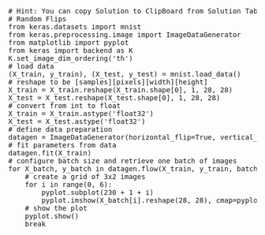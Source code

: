 <pre class="file" data-target="clipboard">
# Hint: You can copy Solution to ClipBoard from Solution Tab
# Random Flips
from keras.datasets import mnist
from keras.preprocessing.image import ImageDataGenerator
from matplotlib import pyplot
from keras import backend as K
K.set_image_dim_ordering('th')
# load data
(X_train, y_train), (X_test, y_test) = mnist.load_data()
# reshape to be [samples][pixels][width][height]
X_train = X_train.reshape(X_train.shape[0], 1, 28, 28)
X_test = X_test.reshape(X_test.shape[0], 1, 28, 28)
# convert from int to float
X_train = X_train.astype('float32')
X_test = X_test.astype('float32')
# define data preparation
datagen = ImageDataGenerator(horizontal_flip=True, vertical_flip=True)
# fit parameters from data
datagen.fit(X_train)
# configure batch size and retrieve one batch of images
for X_batch, y_batch in datagen.flow(X_train, y_train, batch_size=9):
	# create a grid of 3x2 images
	for i in range(0, 6):
		pyplot.subplot(230 + 1 + i)
		pyplot.imshow(X_batch[i].reshape(28, 28), cmap=pyplot.get_cmap('Blues'))
	# show the plot
	pyplot.show()
	break

</pre>